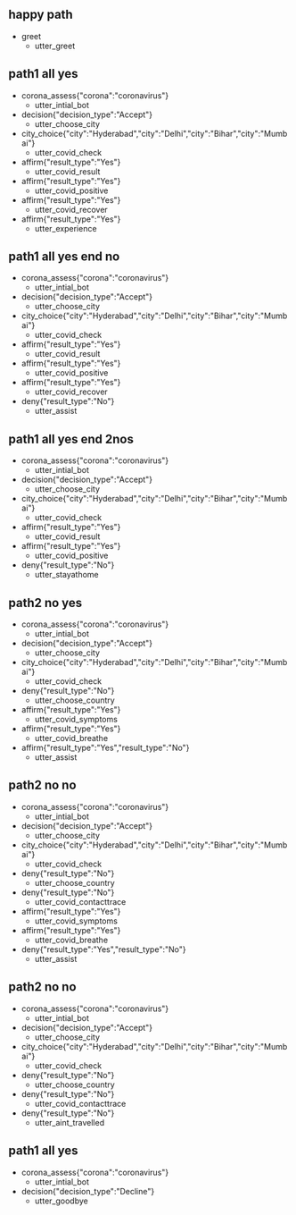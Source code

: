 ## happy path
* greet
  - utter_greet

## path1 all yes
* corona_assess{"corona":"coronavirus"}
  - utter_intial_bot
* decision{"decision_type":"Accept"}
  - utter_choose_city
* city_choice{"city":"Hyderabad","city":"Delhi","city":"Bihar","city":"Mumbai"}
  - utter_covid_check
* affirm{"result_type":"Yes"}
  - utter_covid_result
* affirm{"result_type":"Yes"}
  - utter_covid_positive
* affirm{"result_type":"Yes"}
  - utter_covid_recover
* affirm{"result_type":"Yes"}
  - utter_experience

## path1 all yes end no
* corona_assess{"corona":"coronavirus"}
  - utter_intial_bot
* decision{"decision_type":"Accept"}
  - utter_choose_city
* city_choice{"city":"Hyderabad","city":"Delhi","city":"Bihar","city":"Mumbai"}
  - utter_covid_check
* affirm{"result_type":"Yes"}
  - utter_covid_result
* affirm{"result_type":"Yes"}
  - utter_covid_positive
* affirm{"result_type":"Yes"}
  - utter_covid_recover
* deny{"result_type":"No"}
  - utter_assist

## path1 all yes end 2nos
* corona_assess{"corona":"coronavirus"}
  - utter_intial_bot
* decision{"decision_type":"Accept"}
  - utter_choose_city
* city_choice{"city":"Hyderabad","city":"Delhi","city":"Bihar","city":"Mumbai"}
  - utter_covid_check
* affirm{"result_type":"Yes"}
  - utter_covid_result
* affirm{"result_type":"Yes"}
  - utter_covid_positive
* deny{"result_type":"No"}
  - utter_stayathome

## path2 no yes
* corona_assess{"corona":"coronavirus"}
  - utter_intial_bot
* decision{"decision_type":"Accept"}
  - utter_choose_city
* city_choice{"city":"Hyderabad","city":"Delhi","city":"Bihar","city":"Mumbai"}
  - utter_covid_check
* deny{"result_type":"No"}
  - utter_choose_country
* affirm{"result_type":"Yes"}
  - utter_covid_symptoms
* affirm{"result_type":"Yes"}
  - utter_covid_breathe
* affirm{"result_type":"Yes","result_type":"No"}
  - utter_assist

## path2 no no
* corona_assess{"corona":"coronavirus"}
  - utter_intial_bot
* decision{"decision_type":"Accept"}
  - utter_choose_city
* city_choice{"city":"Hyderabad","city":"Delhi","city":"Bihar","city":"Mumbai"}
  - utter_covid_check
* deny{"result_type":"No"}
  - utter_choose_country
* deny{"result_type":"No"}
  - utter_covid_contacttrace
* affirm{"result_type":"Yes"}
  - utter_covid_symptoms
* affirm{"result_type":"Yes"}
  - utter_covid_breathe
* deny{"result_type":"Yes","result_type":"No"}
  - utter_assist

## path2 no no
* corona_assess{"corona":"coronavirus"}
  - utter_intial_bot
* decision{"decision_type":"Accept"}
  - utter_choose_city
* city_choice{"city":"Hyderabad","city":"Delhi","city":"Bihar","city":"Mumbai"}
  - utter_covid_check
* deny{"result_type":"No"}
  - utter_choose_country
* deny{"result_type":"No"}
  - utter_covid_contacttrace
* deny{"result_type":"No"}
  - utter_aint_travelled

## path1 all yes
* corona_assess{"corona":"coronavirus"}
  - utter_intial_bot
* decision{"decision_type":"Decline"}
  - utter_goodbye
  
<!-- * mood_great
  - utter_happy

## sad path 1
* greet
  - utter_greet
* mood_unhappy
  - utter_cheer_up
  - utter_did_that_help
* affirm
  - utter_happy

## sad path 2
* greet
  - utter_greet
* mood_unhappy
  - utter_cheer_up
  - utter_did_that_help
* deny
  - utter_goodbye

## say goodbye
* goodbye
  - utter_goodbye

## bot challenge
* bot_challenge
  - utter_iamabot -->
